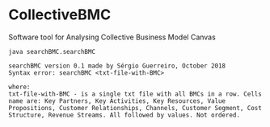 # CollectiveBMC
Software tool for Analysing Collective Business Model Canvas

```
java searchBMC.searchBMC
```

```
searchBMC version 0.1 made by Sérgio Guerreiro, October 2018
Syntax error: searchBMC <txt-file-with-BMC>

where:
txt-file-with-BMC - is a single txt file with all BMCs in a row. Cells name are: Key Partners, Key Activities, Key Resources, Value Propositions, Customer Relationships, Channels, Customer Segment, Cost Structure, Revenue Streams. All followed by values. Not ordered.
```
